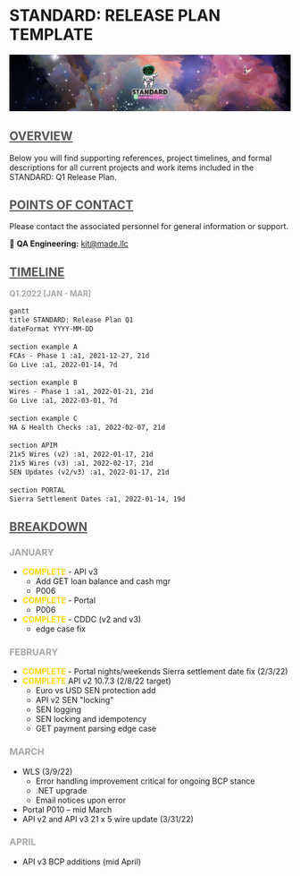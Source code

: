 **<h1> STANDARD: RELEASE PLAN TEMPLATE </h1>**
![standard-wiki.png](/src/standard-wiki.png)



## <span style="color:#555555"><u> **OVERVIEW** </u></span>
Below you will find supporting references, project timelines, and formal descriptions for all current projects and work items included in the STANDARD: Q1 Release Plan.



## <span style="color:#555555"><u> **POINTS OF CONTACT** </u></span>
Please contact the associated personnel for general information or support.

:taco: **QA Engineering:**<span style="color:gold"> kit@made.llc </span>



## <span style="color:#555555"><u> **TIMELINE** </u></span>
<span style="color:#A6A6A6"> **Q1.2022 [JAN - MAR]** </span>

``` mermaid
gantt
title STANDARD: Release Plan Q1
dateFormat YYYY-MM-DD

section example A
FCAs - Phase 1 :a1, 2021-12-27, 21d
Go Live :a1, 2022-01-14, 7d

section example B
Wires - Phase 1 :a1, 2022-01-21, 21d
Go Live :a1, 2022-03-01, 7d

section example C
HA & Health Checks :a1, 2022-02-07, 21d

section APIM
21x5 Wires (v2) :a1, 2022-01-17, 21d
21x5 Wires (v3) :a1, 2022-02-17, 21d
SEN Updates (v2/v3) :a1, 2022-01-17, 21d

section PORTAL
Sierra Settlement Dates :a1, 2022-01-14, 19d

```



## <span style="color:#555555"><u> **BREAKDOWN** </u></span>

### <span style="color:#A6A6A6">JANUARY</span>
- **<span style="color:gold">COMPLETE</span>** - API v3
   - Add GET loan balance and cash mgr
   - P006
- **<span style="color:gold">COMPLETE</span>** - Portal
   - P006
- **<span style="color:gold">COMPLETE</span>** - CDDC (v2 and v3)
   - edge case fix

### <span style="color:#A6A6A6">FEBRUARY</span>
- **<span style="color:gold">COMPLETE</span>** - Portal nights/weekends Sierra settlement date fix (2/3/22)
- **<span style="color:gold">COMPLETE</span>** API v2 10.7.3 (2/8/22 target)
   - Euro vs USD SEN protection add 
   - API v2 SEN "locking" 
   - SEN logging
   - SEN locking and idempotency 
   - GET payment parsing edge case

### <span style="color:#A6A6A6">MARCH</span>
- WLS (3/9/22)
   - Error handling improvement critical for ongoing BCP stance
   - .NET upgrade
   - Email notices upon error
- Portal P010 – mid March
- API v2 and API v3 21 x 5 wire update (3/31/22)

### <span style="color:#A6A6A6">APRIL</span>
- API v3 BCP additions (mid April)